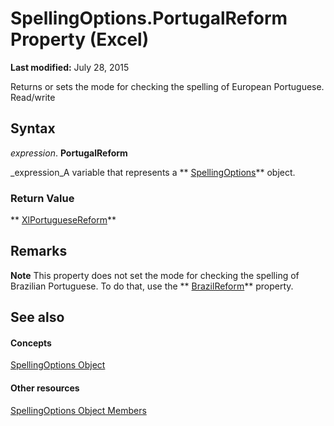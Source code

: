 
# SpellingOptions.PortugalReform Property (Excel)

 **Last modified:** July 28, 2015

Returns or sets the mode for checking the spelling of European Portuguese. Read/write

## Syntax

 _expression_. **PortugalReform**

 _expression_A variable that represents a  ** [SpellingOptions](3ba7d0b4-bebb-0cc9-cb50-066d1c19d876.md)** object.


### Return Value

 ** [XlPortugueseReform](35f74816-4945-fe2e-564f-8f9b922fe635.md)**


## Remarks




 **Note**  This property does not set the mode for checking the spelling of Brazilian Portuguese. To do that, use the  ** [BrazilReform](cafc2331-aa68-367a-7b88-c95edb9191ec.md)** property.


## See also


#### Concepts


 [SpellingOptions Object](3ba7d0b4-bebb-0cc9-cb50-066d1c19d876.md)
#### Other resources


 [SpellingOptions Object Members](d25612d9-256d-de1b-e89b-0440f37d9caa.md)
